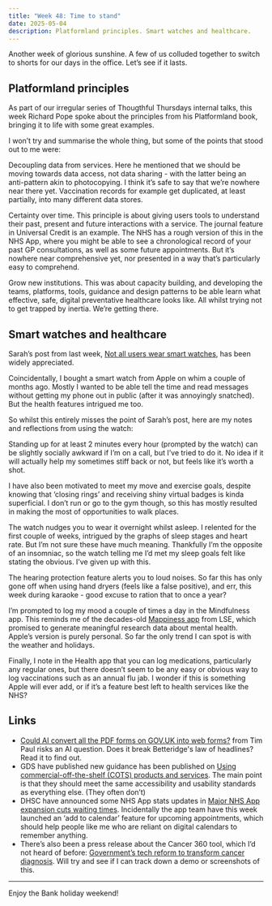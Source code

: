 ```yaml
---
title: "Week 48: Time to stand"
date: 2025-05-04
description: Platformland principles. Smart watches and healthcare.
---
```


Another week of glorious sunshine. A few of us colluded together to switch to shorts for our days in the office. Let’s see if it lasts.

## Platformland principles

As part of our irregular series of Thougthful Thursdays internal talks, this week Richard Pope spoke about the principles from his Platformland book, bringing it to life with some great examples.

I won’t try and summarise the whole thing, but some of the points that stood out to me were:

Decoupling data from services. Here he mentioned that we should be moving towards data access, not data sharing - with the latter being an anti-pattern akin to photocopying. I think it’s safe to say that we’re nowhere near there yet. Vaccination records for example get duplicated, at least partially, into many different data stores.

Certainty over time. This principle is about giving users tools to understand their past, present and future interactions with a service. The journal feature in Universal Credit is an example. The NHS has a rough version of this in the NHS App, where you might be able to see a chronological record of your past GP consultations, as well as some future appointments. But it’s nowhere near comprehensive yet, nor presented in a way that’s particularly easy to comprehend.

Grow new institutions. This was about capacity building, and developing the teams, platforms, tools, guidance and design patterns to be able learn what effective, safe, digital
preventative healthcare looks like. All whilst trying not to get  trapped by inertia. We’re getting there.

## Smart watches and healthcare

Sarah’s post from last week, [Not all users wear smart watches](https://medium.com/@sarah-fisher/not-all-users-wear-smart-watches-on-digital-design-and-health-inequalities-f4357765dd2a), has been widely appreciated.

Coincidentally, I bought a smart watch from Apple on whim a couple of months ago. Mostly I wanted to be able tell the time and read messages without getting my phone out in public (after it was annoyingly snatched). But the health features intrigued me too.

So whilst this entirely misses the point of Sarah’s post, here are my notes and reflections from using the watch:

Standing up for at least 2 minutes every hour (prompted by the watch) can be slightly socially awkward if I’m on a call, but I’ve tried to do it. No idea if it will actually help my sometimes stiff back or not, but feels like it’s worth a shot.

I have also been motivated to meet my move and exercise goals, despite knowing that ‘closing rings’ and receiving shiny virtual badges is kinda superficial. I don’t run or go to the gym though, so this has mostly resulted in making the most of opportunities to walk places.

The watch nudges you to wear it overnight whilst asleep. I relented for the first couple of weeks, intrigued by the graphs of sleep stages and heart rate. But I’m not sure these have much meaning. Thankfully I’m the opposite of an insomniac, so the watch telling me I’d met my sleep goals felt like stating the obvious. I’ve given up with this.

The hearing protection feature alerts you to loud noises. So far this has only gone off when using hand dryers (feels like a false positive), and err, this week during karaoke - good excuse to ration that to once a year?

I’m prompted to log my mood a couple of times a day in the Mindfulness app. This reminds me of the decades-old [Mappiness app](http://www.mappiness.org.uk) from LSE, which promised to generate meaningful research data about mental health. Apple’s version is purely personal. So far the only trend I can spot is with the weather and holidays.

Finally, I note in the Health app that you can log medications, particularly any regular ones, but there doesn’t seem to be any easy or obvious way to log vaccinations such as an annual flu jab. I wonder if this is something Apple will ever add, or if it’s a feature best left to health services like the NHS?

## Links

* [Could AI convert all the PDF forms on GOV.UK into web forms?](https://www.timpaul.co.uk/posts/could-ai-convert-all-the-pdf-forms-on-gov-uk-into-web-forms/) from Tim Paul risks an AI question. Does it break Betteridge's law of headlines? Read it to find out.
* GDS have published new guidance has been published on [Using commercial-off-the-shelf (COTS) products and services](https://www.gov.uk/service-manual/technology/commercial-off-the-shelf-products-and-services). The main point is that they should meet the same accessibility and usability standards as everything else. (They often don’t)
* DHSC have announced some NHS App stats updates in [Major NHS App expansion cuts waiting times](https://www.gov.uk/government/news/major-nhs-app-expansion-cuts-waiting-times). Incidentally the app team have this week launched an ‘add to calendar’ feature for upcoming appointments, which should help people like me who are reliant on digital calendars to remember anything.
* There’s also been a press release about the Cancer 360 tool, which I’d not heard of before: [Government’s tech reform to transform cancer diagnosis](https://www.gov.uk/government/news/governments-tech-reform-to-transform-cancer-diagnosis). Will try and see if I can track down a demo or screenshots of this.

---

Enjoy the Bank holiday weekend!
